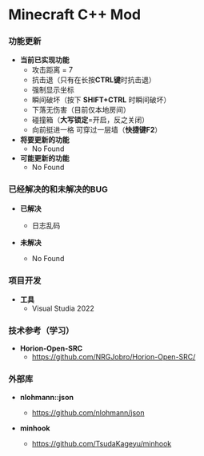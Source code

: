 ﻿# Minecraft  C++ Mod

### **功能更新**

- **当前已实现功能**
  - 攻击距离 = 7
  - 抗击退（只有在长按**CTRL键**时抗击退）
  - 强制显示坐标
  - 瞬间破坏（按下 **SHIFT+CTRL** 时瞬间破坏）
  - 下落无伤害（目前仅本地房间）
  - 碰撞箱（**大写锁定**=开启，反之关闭）
  - 向前挺进一格 可穿过一层墙（**快捷键F2**）
- **将要更新的功能**
  - No Found
- **可能更新的功能**
  - No Found
  
### **已经解决的和未解决的BUG**
- **已解决**
  - 日志乱码

- **未解决**
  - No Found
  
### **项目开发**
- **工具**
  - Visual Studia 2022

### **技术参考（学习）**
- **Horion-Open-SRC**
  - https://github.com/NRGJobro/Horion-Open-SRC/

### **外部库**
- **nlohmann::json**
  - https://github.com/nlohmann/json
  
- **minhook**
  - https://github.com/TsudaKageyu/minhook

